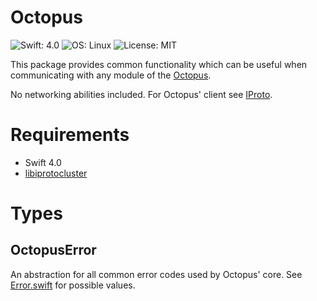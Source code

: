 # Octopus

![Swift: 4.0](https://img.shields.io/badge/Swift-4.0-orange.svg)
![OS: Linux](https://img.shields.io/badge/OS-Linux-brightgreen.svg)
![License: MIT](https://img.shields.io/badge/License-MIT-blue.svg)

This package provides common functionality which
can be useful when communicating with any module of
the [Octopus](https://github.com/delamonpansie/octopus).

No networking abilities included.
For Octopus' client see [IProto](https://github.com/my-mail-ru/swift-IProto).

# Requirements

* Swift 4.0
* [libiprotocluster](https://github.com/my-mail-ru/libiprotocluster)

# Types

## OctopusError

An abstraction for all common error codes used by Octopus' core.
See [Error.swift](Sources/Octopus/Error.swift) for possible values.
